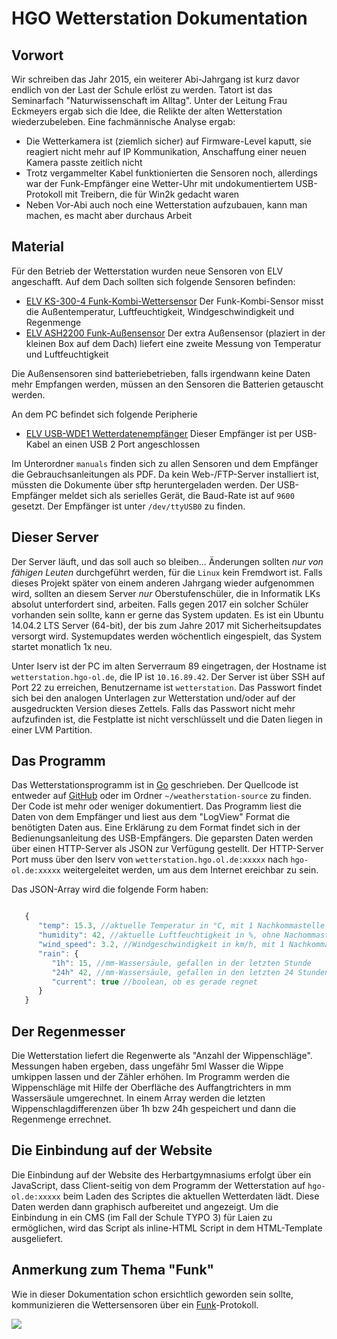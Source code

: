 HGO Wetterstation Dokumentation
===============================

Vorwort
-------------------------------
Wir schreiben das Jahr 2015, ein weiterer Abi-Jahrgang ist kurz davor
endlich von der Last der Schule erlöst zu werden. Tatort ist das Seminarfach "Naturwissenschaft im Alltag".  Unter der Leitung Frau Eckmeyers ergab sich die Idee, die Relikte der
alten Wetterstation wiederzubeleben. Eine fachmännische Analyse ergab:

 * Die Wetterkamera ist (ziemlich sicher) auf Firmware-Level kaputt, sie reagiert nicht mehr auf IP Kommunikation, Anschaffung einer neuen Kamera passte zeitlich nicht
 * Trotz vergammelter Kabel funktionierten die Sensoren noch, allerdings war der Funk-Empfänger eine Wetter-Uhr mit undokumentiertem USB-Protokoll mit Treibern, die für Win2k gedacht waren
 * Neben Vor-Abi auch noch eine Wetterstation aufzubauen, kann man machen, es macht aber durchaus Arbeit

Material
-----------------------------

Für den Betrieb der Wetterstation wurden neue Sensoren von ELV angeschafft.
Auf dem Dach sollten sich folgende Sensoren befinden:
 * [ELV KS-300-4 Funk-Kombi-Wettersensor](http://www.elv.de/output/controller.aspx?cid=74&detail=10&detail2=13109)
   Der Funk-Kombi-Sensor misst die Außentemperatur, Luftfeuchtigkeit, Windgeschwindigkeit und Regenmenge
 * [ELV ASH2200 Funk-Außensensor](http://www.elv.de/output/controller.aspx?cid=74&detail=10&detail2=20564)
   Der extra Außensensor (plaziert in der kleinen Box auf dem Dach) liefert eine zweite Messung von Temperatur und Luftfeuchtigkeit

Die Außensensoren sind batteriebetrieben, falls irgendwann keine Daten mehr Empfangen werden, müssen an den Sensoren die Batterien getauscht werden.

An dem PC befindet sich folgende Peripherie
 * [ELV USB-WDE1 Wetterdatenempfänger](http://www.elv.de/-353.html)
   Dieser Empfänger ist per USB-Kabel an einen USB 2 Port angeschlossen

Im Unterordner `manuals` finden sich zu allen Sensoren und dem Empfänger die Gebrauchsanleitungen als PDF. Da kein Web-/FTP-Server installiert ist, müssten die Dokumente über sftp heruntergeladen werden.
Der USB-Empfänger meldet sich als serielles Gerät, die Baud-Rate ist auf `9600` gesetzt. Der Empfänger ist unter `/dev/ttyUSB0` zu finden.


Dieser Server
------------------------------

Der Server läuft, und das soll auch so bleiben... Änderungen sollten *nur von fähigen Leuten* durchgeführt werden, für die `Linux` kein Fremdwort ist. Falls dieses Projekt später von einem anderen Jahrgang wieder aufgenommen wird, sollten an diesem Server *nur* Oberstufenschüler, die in Informatik LKs absolut unterfordert sind, arbeiten. Falls gegen 2017 ein solcher Schüler vorhanden sein sollte, kann er gerne das System updaten. 
Es ist ein Ubuntu 14.04.2 LTS Server (64-bit), der bis zum Jahre 2017 mit Sicherheitsupdates versorgt wird.
Systemupdates werden wöchentlich eingespielt, das System startet monatlich 1x neu.

Unter Iserv ist der PC im alten Serverraum 89 eingetragen, der Hostname ist `wetterstation.hgo-ol.de`, die IP ist `10.16.89.42`.  Der Server ist über SSH auf Port 22 zu erreichen, Benutzername ist `wetterstation`. Das Passwort findet sich bei den analogen Unterlagen zur Wetterstation und/oder auf der ausgedruckten Version dieses Zettels. Falls das Passwort nicht mehr aufzufinden ist, die Festplatte ist nicht verschlüsselt und die Daten liegen in einer LVM Partition.


Das Programm
-------------------------------

Das Wetterstationsprogramm ist in [Go](https://golang.org/) geschrieben. Der Quellcode ist entweder auf [GitHub](https://github.com/HappyCarl/weatherstation/) oder im Ordner `~/weatherstation-source` zu finden. Der Code ist mehr oder weniger dokumentiert.
Das Programm liest die Daten von dem Empfänger und liest aus dem "LogView" Format die benötigten Daten aus. Eine Erklärung zu dem Format findet sich in der Bedienungsanleitung des USB-Empfängers. Die geparsten Daten werden über einen HTTP-Server als JSON zur Verfügung gestellt. Der HTTP-Server Port muss über den Iserv von `wetterstation.hgo.ol.de:xxxxx` nach `hgo-ol.de:xxxxx` weitergeleitet werden, um aus dem Internet ereichbar zu sein.

Das JSON-Array wird die folgende Form haben:

```javascript

   {
      "temp": 15.3, //aktuelle Temperatur in °C, mit 1 Nachkommastelle
      "humidity": 42, //aktuelle Luftfeuchtigkeit in %, ohne Nachommastellen
      "wind_speed": 3.2, //Windgeschwindigkeit in km/h, mit 1 Nachkommastelle
      "rain": {
         "1h": 15, //mm-Wassersäule, gefallen in der letzten Stunde
         "24h" 42, //mm-Wassersäule, gefallen in den letzten 24 Stunden
         "current": true //boolean, ob es gerade regnet
      }
   }

```

Der Regenmesser
-------------------------------

Die Wetterstation liefert die Regenwerte als "Anzahl der Wippenschläge". Messungen haben ergeben, dass ungefähr 5ml Wasser die Wippe umkippen lassen und der Zähler erhöhen. Im Programm werden die Wippenschläge mit Hilfe der Oberfläche des Auffangtrichters in mm Wassersäule umgerechnet. In einem Array werden die letzten Wippenschlagdifferenzen über 1h bzw 24h gespeichert und dann die Regenmenge errechnet. 

Die Einbindung auf der Website
--------------------------------

Die Einbindung auf der Website des Herbartgymnasiums erfolgt über ein JavaScript, dass Client-seitig von dem Programm der Wetterstation auf `hgo-ol.de:xxxxx` beim Laden des Scriptes die aktuellen Wetterdaten lädt. Diese Daten werden dann graphisch aufbereitet und angezeigt. Um die Einbindung in ein CMS (im Fall der Schule TYPO 3) für Laien zu ermöglichen, wird das Script als inline-HTML Script in dem HTML-Template ausgeliefert. 

Anmerkung zum Thema "Funk"
--------------------------------

Wie in dieser Dokumentation schon ersichtlich geworden sein sollte, kommunizieren die Wettersensoren über ein [Funk](https://www.youtube.com/watch?v=mUsn880UWPQ)-Protokoll.

![](http://i.minus.com/iwmeWi3Dkfpcx.gif)
